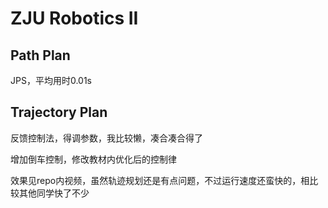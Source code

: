 # ZJU Robotics II

## Path Plan

JPS，平均用时0.01s

## Trajectory Plan

反馈控制法，得调参数，我比较懒，凑合凑合得了

增加倒车控制，修改教材内优化后的控制律

效果见repo内视频，虽然轨迹规划还是有点问题，不过运行速度还蛮快的，相比较其他同学快了不少

